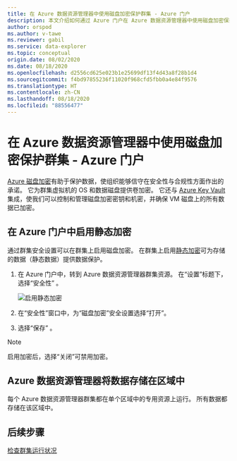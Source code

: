 ```yaml
---
title: 在 Azure 数据资源管理器中使用磁盘加密保护群集 - Azure 门户
description: 本文介绍如何通过 Azure 门户在 Azure 数据资源管理器中使用磁盘加密保护群集。
author: orspod
ms.author: v-tawe
ms.reviewer: gabil
ms.service: data-explorer
ms.topic: conceptual
origin.date: 08/02/2020
ms.date: 08/18/2020
ms.openlocfilehash: d2556cd625e023b1e25699df13f4d43a8f28b1d4
ms.sourcegitcommit: f4bd97855236f11020f968cfd5fbb0a4e84f9576
ms.translationtype: HT
ms.contentlocale: zh-CN
ms.lasthandoff: 08/18/2020
ms.locfileid: "88556477"
---
```

# <a name="secure-your-cluster-using-disk-encryption-in-azure-data-explorer---azure-portal"></a>在 Azure 数据资源管理器中使用磁盘加密保护群集 - Azure 门户

[Azure 磁盘加密](/security/azure-security-disk-encryption-overview)有助于保护数据，使组织能够信守在安全性与合规性方面作出的承诺。 它为群集虚拟机的 OS 和数据磁盘提供卷加密。 它还与 [Azure Key Vault](/key-vault/) 集成，使我们可以控制和管理磁盘加密密钥和机密，并确保 VM 磁盘上的所有数据已加密。 
  
## <a name="enable-encryption-at-rest-in-the-azure-portal"></a>在 Azure 门户中启用静态加密
  
通过群集安全设置可以在群集上启用磁盘加密。 在群集上启用[静态加密](/security/fundamentals/encryption-atrest)可为存储的数据（静态数据）提供数据保护。 

1. 在 Azure 门户中，转到 Azure 数据资源管理器群集资源。 在“设置”标题下，选择“安全性” 。 

    ![启用静态加密](media/manage-cluster-security/security-encryption-at-rest.png)

1. 在“安全性”窗口中，为“磁盘加密”安全设置选择“打开”。 

1. 选择“保存” 。
 
> [!NOTE]
> 启用加密后，选择“关闭”可禁用加密。

## <a name="azure-data-explorer-stores-data-within-a-region"></a>Azure 数据资源管理器将数据存储在区域中

每个 Azure 数据资源管理器群集都在单个区域中的专用资源上运行。 所有数据都存储在该区域中。 

## <a name="next-steps"></a>后续步骤

[检查群集运行状况](check-cluster-health.md)
